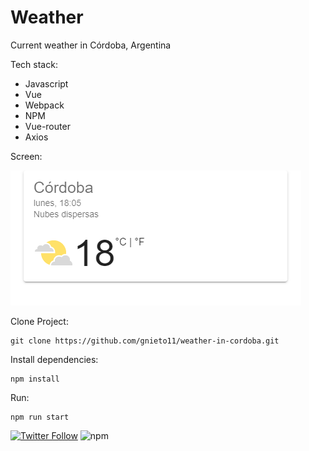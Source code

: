 # Weather

Current weather in Córdoba, Argentina

Tech stack:

* Javascript
* Vue
* Webpack
* NPM
* Vue-router
* Axios


Screen: 

![Les presento el clima de Córdoba](https://raw.githubusercontent.com/gnieto11/weather-in-cordoba/master/src/assets/demo.png)

Clone Project:
```
git clone https://github.com/gnieto11/weather-in-cordoba.git
```

Install dependencies:
```
npm install
```
Run:

```
npm run start
```
[![Twitter Follow](https://img.shields.io/twitter/follow/maktub82.svg?style=social&label=Follow)](https://twitter.com/gonzalonieto11)
![npm](https://img.shields.io/npm/dw/localeval.svg?style=flat-square)
